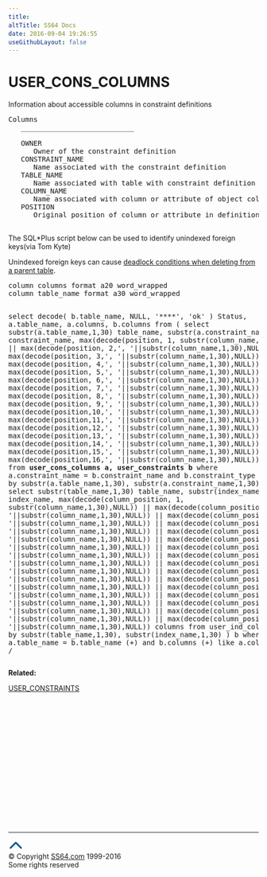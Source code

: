 ```yaml
---
title:
altTitle: SS64 Docs
date: 2016-09-04 19:26:55
useGithubLayout: false
---
```

<!-- #BeginLibraryItem "/Library/head_orad.lbi" --><!-- #EndLibraryItem --><h1>USER_CONS_COLUMNS </h1><p> Information about accessible columns in constraint definitions </p> 
 
<pre>Columns
   ___________________________
 
   OWNER
      Owner of the constraint definition
   CONSTRAINT_NAME
      Name associated with the constraint definition
   TABLE_NAME
      Name associated with table with constraint definition
   COLUMN_NAME
      Name associated with column or attribute of object column specified in the constraint definition
   POSITION
      Original position of column or attribute in definition
      </pre>
<p>The SQL*Plus script below can be used to identify unindexed foreign keys(via Tom Kyte)</p>
<p>Unindexed foreign keys can cause <a href="http://tkyte.blogspot.co.uk/2006/11/interesting-post.html">deadlock conditions when deleting from a parent table</a>.</p>
<pre>column columns format a20 word_wrapped
column table_name format a30 word_wrapped

select decode( b.table_name, NULL, '****', 'ok' ) Status,
    a.table_name, a.columns, b.columns
from
( select substr(a.table_name,1,30) table_name,
   substr(a.constraint_name,1,30) constraint_name,
      max(decode(position, 1,     substr(column_name,1,30),NULL)) ||
      max(decode(position, 2,', '||substr(column_name,1,30),NULL)) ||
      max(decode(position, 3,', '||substr(column_name,1,30),NULL)) ||
      max(decode(position, 4,', '||substr(column_name,1,30),NULL)) ||
      max(decode(position, 5,', '||substr(column_name,1,30),NULL)) ||
      max(decode(position, 6,', '||substr(column_name,1,30),NULL)) ||
      max(decode(position, 7,', '||substr(column_name,1,30),NULL)) ||
      max(decode(position, 8,', '||substr(column_name,1,30),NULL)) ||
      max(decode(position, 9,', '||substr(column_name,1,30),NULL)) ||
      max(decode(position,10,', '||substr(column_name,1,30),NULL)) ||
      max(decode(position,11,', '||substr(column_name,1,30),NULL)) ||
      max(decode(position,12,', '||substr(column_name,1,30),NULL)) ||
      max(decode(position,13,', '||substr(column_name,1,30),NULL)) ||
      max(decode(position,14,', '||substr(column_name,1,30),NULL)) ||
      max(decode(position,15,', '||substr(column_name,1,30),NULL)) ||
      max(decode(position,16,', '||substr(column_name,1,30),NULL)) columns
    from <b>user_cons_columns a, user_constraints b</b>
   where a.constraint_name = b.constraint_name
     and b.constraint_type = 'R'
   group by substr(a.table_name,1,30), substr(a.constraint_name,1,30) ) a,
( select substr(table_name,1,30) table_name, substr(index_name,1,30) index_name,
      max(decode(column_position, 1,     substr(column_name,1,30),NULL)) ||
      max(decode(column_position, 2,', '||substr(column_name,1,30),NULL)) ||
      max(decode(column_position, 3,', '||substr(column_name,1,30),NULL)) ||
      max(decode(column_position, 4,', '||substr(column_name,1,30),NULL)) ||
      max(decode(column_position, 5,', '||substr(column_name,1,30),NULL)) ||
      max(decode(column_position, 6,', '||substr(column_name,1,30),NULL)) ||
      max(decode(column_position, 7,', '||substr(column_name,1,30),NULL)) ||
      max(decode(column_position, 8,', '||substr(column_name,1,30),NULL)) ||
      max(decode(column_position, 9,', '||substr(column_name,1,30),NULL)) ||
      max(decode(column_position,10,', '||substr(column_name,1,30),NULL)) ||
      max(decode(column_position,11,', '||substr(column_name,1,30),NULL)) ||
      max(decode(column_position,12,', '||substr(column_name,1,30),NULL)) ||
      max(decode(column_position,13,', '||substr(column_name,1,30),NULL)) ||
      max(decode(column_position,14,', '||substr(column_name,1,30),NULL)) ||
      max(decode(column_position,15,', '||substr(column_name,1,30),NULL)) ||
      max(decode(column_position,16,', '||substr(column_name,1,30),NULL)) columns
    from user_ind_columns
   group by substr(table_name,1,30), substr(index_name,1,30) ) b
where a.table_name = b.table_name (+)
  and b.columns (+) like a.columns || '%'
/</pre>

<p><b>Related:</b></p>
<p><a href="USER_CONSTRAINTS.html">USER_CONSTRAINTS</a></p><!-- #BeginLibraryItem "/Library/foot_orad.lbi" --><p>
<!-- oracle-footer -->
<ins class="adsbygoogle" style="display:inline-block;width:300px;height:250px" data-ad-client="ca-pub-6140977852749469" data-ad-slot="4275490898"></ins>
<script>
(adsbygoogle = window.adsbygoogle || []).push({});
</script></p>
<hr>
<div id="bl" class="footer"><a href="USER_CONS_COLUMNS.html#"><img src="../images/top.png" width="30" height="22" alt="Back to the Top"></a></div>
<div id="br" class="footer, tagline">© Copyright <a href="http://ss64.com/">SS64.com</a> 1999-2016<br>
Some rights reserved</div>
<!-- #EndLibraryItem -->

